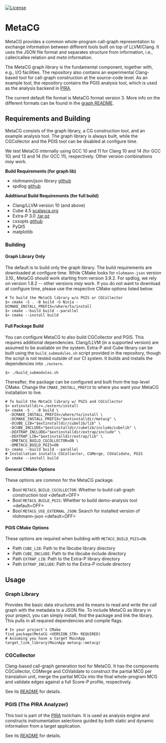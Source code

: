 [![License](https://img.shields.io/badge/License-BSD%203--Clause-blue.svg)](https://opensource.org/licenses/BSD-3-Clause)

# MetaCG

MetaCG provides a common whole-program call-graph representation to exchange information between different tools built on top of LLVM/Clang.
It uses the JSON file format and separates structure from information, i.e., caller/callee relation and *meta* information.

The MetaCG graph library is the fundamental component, together with, e.g., I/O facilities.
The repository also contains an experimental Clang-based tool for call-graph construction at the source-code level.
As an example tool, the repository contains the PGIS analysis tool, which is used as the analysis backend in [PIRA](https://github.com/tudasc/pira).

The current default file format is MetaCG format version 3.
More info on the different formats can be found in the [graph README](graph/README.md).

## Requirements and Building

MetaCG consists of the graph library, a CG construction tool, and an example analysis tool.
The graph library is always built, while the CGCollector and the PGIS tool can be disabled at configure time.

We test MetaCG internally using GCC 10 and 11 for Clang 10 and 14 (for GCC 10) and 13 and 14 (for GCC 11), respectively.
Other version combinations *may* work.

**Build Requirements (for graph lib)**
- nlohmann/json library [github](https://github.com/nlohmann/json)
- spdlog [github](https://github.com/gabime/spdlog)

**Additional Build Requirements (for full build)**
- Clang/LLVM version 10 (and above)
- Cube 4.5 [scalasca.org](https://www.scalasca.org/software/cube-4.x/download.html)
- Extra-P 3.0 [.tar.gz](http://apps.fz-juelich.de/scalasca/releases/extra-p/extrap-3.0.tar.gz)
- cxxopts [github](https://github.com/jarro2783/cxxopts)
- PyQt5
- matplotlib

### Building

#### Graph Library Only

The default is to build only the graph library.
The build requirements are downloaded at configure time.
While CMake looks for `nlohmann-json` version 3.10., MetaCG should work starting from version 3.9.2.
For spdlog, we rely on version 1.8.2 -- other versions *may* work.
If you do not want to download at configure time, please use the respective CMake options listed below.

```{.sh}
# To build the MetaCG library w/o PGIS or CGCollector
$> cmake -S . -B build -G Ninja -DCMAKE_INSTALL_PREFIX=/where/to/install
$> cmake --build build --parallel
$> cmake --install build
```

#### Full Package Build

You can configure MetaCG to also build CGCollector and PGIS.
This requires additional dependencies.
Clang/LLVM (in a supported version) are assumed to be available on the system.
Extra-P and Cube library can be built using the `build_submodules.sh` script provided in the repository, though the script is not tested outside of our CI system.
It builds and installs the dependencies into `./extern`.

```{.sh}
$> ./build_submodules.sh
```

Thereafter, the package can be configured and built from the top-level CMake.
Change the `CMAKE_INSTALL_PREFIX` to where you want your MetaCG installation to live.

```{.sh}
# To build the MetaCG library w/ PGIS and CGCollector
$> extinstalldir=./extern/install
$> cmake -S . -B build \
  -DCMAKE_INSTALL_PREFIX=/where/to/install \
  -DCMAKE_INSTALL_PREFIX="$extinstalldir/metacg" \
  -DCUBE_LIB="$extinstalldir/cubelib/lib" \
  -DCUBE_INCLUDE="$extinstalldir/cubelib/include/cubelib" \
  -DEXTRAP_INCLUDE="$extinstalldir/extrap/include" \
  -DEXTRAP_LIB="$extinstalldir/extrap/lib" \
  -DMETACG_BUILD_CGCOLLECTOR=ON \
  -DMETACG_BUILD_PGIS=ON
$> cmake --build build --parallel
# Installation installs CGCollector, CGMerge, CGValidate, PGIS
$> cmake --install build
```

#### General CMake Options

These options are common for the MetaCG package.

- Bool `METACG_BUILD_CGCOLLECTOR`: Whether to build call-graph construction tool <default=OFF>
- Bool `METACG_BUILD_PGIS`: Whether to build demo-analysis tool <default=OFF>
- Bool `METACG_USE_EXTERNAL_JSON`: Search for installed version of nlohmann-json <default=OFF>

#### PGIS CMake Options

These options are required when building with `METACG_BUILD_PGIS=ON`.

- Path `CUBE_LIB`: Path to the libcube library directory
- Path `CUBE_INCLUDE`: Path to the libcube include directory
- Path `EXTRAP_LIB`: Path to the Extra-P library directory
- Path `EXTRAP_INCLUDE`: Path to the Extra-P include directory

## Usage

### Graph Library

Provides the basic data structures and its means to read and write the call graph with the metadata to a JSON file.
To include MetaCG as library in your project, you can simply install, find the package and link the library.
This pulls in all required dependencies and compile flags.

```
# In your project's CMake
find_package(MetaCG <VERSION_STR> REQUIRED)
# Assuming you have a target MainApp
target_link_library(MainApp metacg::metacg)
```

### CGCollector
Clang-based call-graph generation tool for MetaCG.
It has the components CGCollector, CGMerge and CGValidate to construct the partial MCG per translation unit, merge the partial MCGs into the final whole-program MCG and validate edges against a full Score-P profile, respectively.

See its [README](cgcollector/README.md) for details.


### PGIS (The PIRA Analyzer)

This tool is part of the [PIRA](https://github.com/tudasc/pira) toolchain.
It is used as analysis engine and constructs instrumentation selections guided by both static and dynamic information from a target application.

See its [README](pgis/README.md) for details.
